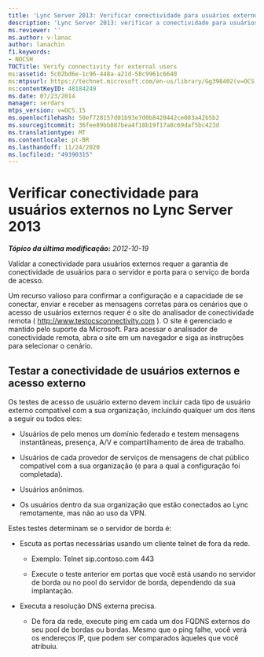 ```yaml
---
title: 'Lync Server 2013: Verificar conectividade para usuários externos'
description: 'Lync Server 2013: verificar a conectividade para usuários externos.'
ms.reviewer: ''
ms.author: v-lanac
author: lanachin
f1.keywords:
- NOCSH
TOCTitle: Verify connectivity for external users
ms:assetid: 5c02bd6e-1c96-448a-a21d-58c9961c6640
ms:mtpsurl: https://technet.microsoft.com/en-us/library/Gg398402(v=OCS.15)
ms:contentKeyID: 48184249
ms.date: 07/23/2014
manager: serdars
mtps_version: v=OCS.15
ms.openlocfilehash: 50ef728157d01b93e7d0b8420442ce083a42b5b2
ms.sourcegitcommit: 36fee89bb887bea4f18b19f17a8c69daf5bc423d
ms.translationtype: MT
ms.contentlocale: pt-BR
ms.lasthandoff: 11/24/2020
ms.locfileid: "49390315"
---
```

# <a name="verify-connectivity-for-external-users-in-lync-server-2013"></a>Verificar conectividade para usuários externos no Lync Server 2013

<div data-xmlns="http://www.w3.org/1999/xhtml">

<div class="topic" data-xmlns="http://www.w3.org/1999/xhtml" data-msxsl="urn:schemas-microsoft-com:xslt" data-cs="https://msdn.microsoft.com/">

<div data-asp="https://msdn2.microsoft.com/asp">



</div>

<div id="mainSection">

<div id="mainBody">

<span> </span>

_**Tópico da última modificação:** 2012-10-19_

Validar a conectividade para usuários externos requer a garantia de conectividade de usuários para o servidor e porta para o serviço de borda de acesso.

Um recurso valioso para confirmar a configuração e a capacidade de se conectar, enviar e receber as mensagens corretas para os cenários que o acesso de usuários externos requer é o site do analisador de conectividade remota ( <http://www.testocsconnectivity.com> ). O site é gerenciado e mantido pelo suporte da Microsoft. Para acessar o analisador de conectividade remota, abra o site em um navegador e siga as instruções para selecionar o cenário.

<div>

## <a name="test-connectivity-of-external-users-and-external-access"></a>Testar a conectividade de usuários externos e acesso externo

Os testes de acesso de usuário externo devem incluir cada tipo de usuário externo compatível com a sua organização, incluindo qualquer um dos itens a seguir ou todos eles:

  - Usuários de pelo menos um domínio federado e testem mensagens instantâneas, presença, A/V e compartilhamento de área de trabalho.

  - Usuários de cada provedor de serviços de mensagens de chat público compatível com a sua organização (e para a qual a configuração foi completada).

  - Usuários anônimos.

  - Os usuários dentro da sua organização que estão conectados ao Lync remotamente, mas não ao uso da VPN.

Estes testes determinam se o servidor de borda é:

  - Escuta as portas necessárias usando um cliente telnet de fora da rede.
    
      - Exemplo: Telnet sip.contoso.com 443
    
      - Execute o teste anterior em portas que você está usando no servidor de borda ou no pool do servidor de borda, dependendo da sua implantação.

  - Executa a resolução DNS externa precisa.
    
      - De fora da rede, execute ping em cada um dos FQDNS externos do seu pool de bordas ou bordas. Mesmo que o ping falhe, você verá os endereços IP, que podem ser comparados àqueles que você atribuiu.

</div>

</div>

<span> </span>

</div>

</div>

</div>

